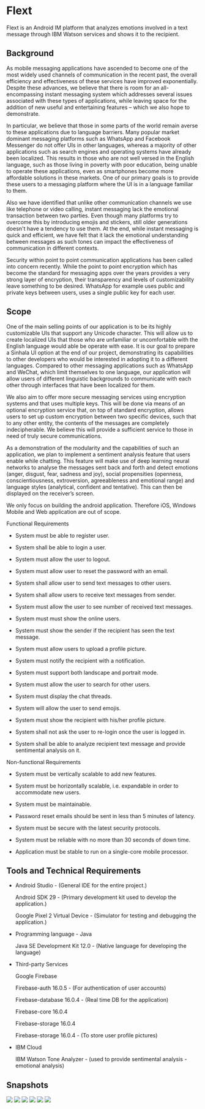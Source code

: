 # Flext
Flext is an Android IM platform that analyzes emotions involved in a text message through IBM Watson services and shows it to the recipient. 

## Background

As mobile messaging applications have ascended to become one of the most widely used channels of communication in the recent past, the overall efficiency and effectiveness of these services have improved exponentially. Despite these advances, we believe that there is room for an all-encompassing instant messaging system which addresses several issues associated with these types of applications, while leaving space for the addition of new useful and entertaining features – which we also hope to demonstrate.

In particular, we believe that those in some parts of the world remain averse to these applications due to language barriers. Many popular market dominant messaging platforms such as WhatsApp and Facebook Messenger do not offer UIs in other languages, whereas a majority of other applications such as search engines and operating systems have already been localized. This results in those who are not well versed in the English language, such as those living in poverty with poor education, being unable to operate these applications, even as smartphones become more affordable solutions in these markets. One of our primary goals is to provide these users to a messaging platform where the UI is in a language familiar to them. 

Also we have identified that unlike other communication channels we use like telephone or video calling, instant messaging lack the emotional transaction between two parties. Even though many platforms try to overcome this by introducing emojis and stickers, still older generations doesn't have a tendency to use them. At the end, while instant messaging is quick and efficient, we have felt that it lack the emotional understanding between messages as such tones can impact the effectiveness of communication in different contexts.

Security within point to point communication applications has been called into concern recently. While the point to point encryption which has become the standard for messaging apps over the years provides a very strong layer of encryption, their transparency and levels of customizability leave something to be desired. WhatsApp for example uses public and private keys between users, uses a single public key for each user. 

## Scope

One of the main selling points of our application is to be its highly customizable UIs that support any Unicode character. This will allow us to create localized UIs that those who are unfamiliar or uncomfortable with the English language would able be operate with ease. It is our goal to prepare a Sinhala UI option at the end of our project, demonstrating its capabilities to other developers who would be interested in adopting it to a different languages. Compared to other messaging applications such as WhatsApp and WeChat, which limit themselves to one language, our application will allow users of different linguistic backgrounds to communicate with each other through interfaces that have been localized for them.

We also aim to offer more secure messaging services using encryption systems and that uses multiple keys. This will be done via means of an optional encryption service that, on top of standard encryption, allows users to set up custom encryption between two specific devices, such that to any other entity, the contents of the messages are completely indecipherable. We believe this will provide a sufficient service to those in need of truly secure communications.

As a demonstration of the modularity and the capabilities of such an application, we plan to implement a sentiment analysis feature that users enable while chatting. This feature will make use of deep learning neural networks to analyse the messages sent back and forth and detect emotions (anger, disgust, fear, sadness and joy), social propensities (openness, conscientiousness, extroversion, agreeableness and emotional range) and language styles (analytical, confident and tentative). This can then be displayed on the receiver’s screen.

We only focus on building the android application. Therefore iOS, Windows Mobile and Web application are out of scope. 

Functional Requirements

- System must be able to register user.

- System shall be able to login a user.

- System must allow the user to logout. 

- System must allow user to reset the password with an email.

- System shall allow user to send text messages to other users.

- System shall allow users to receive text messages from sender.

- System must allow the user to see number of received text messages.

- System must must show the online users.

- System must show the sender if the recipient has seen the text message.

- System must allow users to upload a profile picture.

- System must notify the recipient with a notification.

- System must support both landscape and portrait mode.

- System must allow the user to search for other users.

- System must display the chat threads.

- System will allow the user to send emojis.

- System must show the recipient with his/her profile picture.

- System shall not ask the user to re-login once the user is logged in.

- System shall be able to analyze recipient text message and provide sentimental analysis on it.

Non-functional Requirements

- System must be vertically scalable to add new features.

- System must be horizontally scalable, i.e. expandable in order to accommodate new users.

- System must be maintainable.

- Password reset emails should be sent in less than 5 minutes of latency.

- System must be secure with the latest security protocols.

- System must be reliable with no more than 30 seconds of down time.

- Application must be stable to run on a single-core mobile processor.

## Tools and Technical Requirements

- Android Studio - (General IDE for the entire project.)

   Android SDK 29 - (Primary development kit used to develop the application.)
  
   Google Pixel 2 Virtual Device - (Simulator for testing and debugging the application.)
  
- Programming language - Java

  Java SE Development Kit 12.0 - (Native language for developing the language)
  
- Third-party Services

  Google Firebase
  
  Firebase-auth 16.0.5 - (For authentication of user accounts)
  
  Firebase-database 16.0.4 - (Real time DB for the application)
  
  Firebase-core 16.0.4
  
  Firebase-storage 16.0.4
  
  Firebase-storage 16.0.4 - (To store user profile pictures)
  
- IBM Cloud

  IBM Watson Tone Analyzer - (used to provide sentimental analysis - emotional analysis)

## Snapshots 

![](https://github.com/thisaldesilva/Flext/blob/master/Flext/Menu_Page.JPEG)
![](https://github.com/thisaldesilva/Flext/blob/master/Flext/Login.JPEG)
![](https://github.com/thisaldesilva/Flext/blob/master/Flext/Register.JPEG)
![](https://github.com/thisaldesilva/Flext/blob/master/Flext/Password_Reset.JPEG)
![](https://github.com/thisaldesilva/Flext/blob/master/Flext/Chats.JPEG)
![](https://github.com/thisaldesilva/Flext/blob/master/Flext/Users.JPEG)
